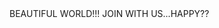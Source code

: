 <!DOCTYPE html>
<html>
<head>
	<meta charset="utf-8">
	<meta name="viewport" content="width=device-width, initial-scale=1">
	<title>HELLO COURSERA</title>
</head>
<body>
BEAUTIFUL WORLD!!! JOIN WITH US...HAPPY??
</body>
</html>
